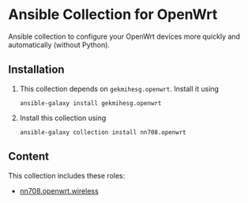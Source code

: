 # Ansible Collection for OpenWrt

Ansible collection to configure your OpenWrt devices more quickly and automatically (without Python).

## Installation

1. This collection depends on `gekmihesg.openwrt`. Install it using

    ```
    ansible-galaxy install gekmihesg.openwrt
    ```

2. Install this collection using

    ```
    ansible-galaxy collection install nn708.openwrt
    ```

## Content

This collection includes these roles:

+ [nn708.openwrt.wireless](https://github.com/NN708/ansible-openwrt/tree/master/roles/wireless)
